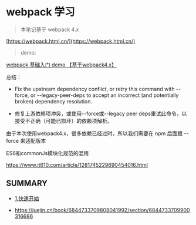 <!--
 * @Author: zhangjicheng
 * @Date: 2021-04-08 10:28:16
 * @LastEditTime: 2021-09-18 09:46:25
 * @LastEditors: Please set LastEditors
 * @Description: 
 * @FilePath: \my-note\src\_webpack\README.md
 * 可以输入预定的版权声明、个性签名、空行等
-->

# webpack 学习

> 本笔记基于 webpack 4.x

[https://webpack.html.cn/](https://webpack.html.cn/)

> demo:

[webpack 基础入门 demo 【基于webpack4.x】](https://github.com/zhangjichengcc/learnDemo-webpack4.x)

总结：

- Fix the upstream dependency conflict, or retry this command with --force, or --legacy-peer-deps to accept an incorrect (and potentially broken) dependency resolution.

- 修复上游依赖项冲突，或使用--force或--legacy peer deps重试此命令，以接受不正确（可能已损坏）的依赖项解析。

由于本次使用webpack4.x，很多依赖已经过时，所以我们需要在 npm 后面跟 --force 来适配版本

ES6和commonJs模块化规范的混用

<https://www.it610.com/article/1281745229690454016.html>

## SUMMARY

- [1.快速开始](./1.快速开始.md)

- <https://juejin.cn/book/6844733709808041992/section/6844733709900316686>
